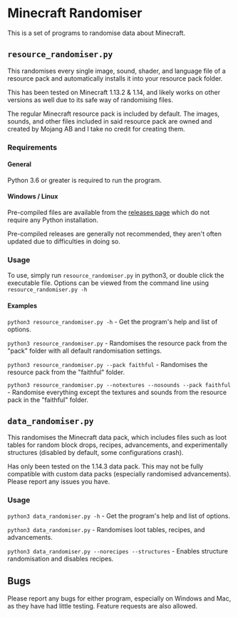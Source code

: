 # Minecraft Randomiser

This is a set of programs to randomise data about Minecraft.

## `resource_randomiser.py`

This randomises every single image, sound, shader, and language file of a resource pack and automatically installs it into your resource pack folder.

This has been tested on Minecraft 1.13.2 & 1.14, and likely works on other versions as well due to its safe way of randomising files.

The regular Minecraft resource pack is included by default. The images, sounds, and other files included in said resource pack are owned and created by Mojang AB and I
take no credit for creating them.

### Requirements

#### General

Python 3.6 or greater is required to run the program.

#### Windows / Linux

Pre-compiled files are available from the [releases page](https://github.com/noellekiq/minecraft-randomiser/releases) which do not require any Python installation.

Pre-compiled releases are generally not recommended, they aren't often updated due to difficulties in doing so.

### Usage

To use, simply run `resource_randomiser.py` in python3, or double click the executable file. Options can be viewed from the command line using `resource_randomiser.py -h`

#### Examples

`python3 resource_randomiser.py -h` - Get the program's help and list of options.

`python3 resource_randomiser.py` - Randomises the resource pack from the "pack" folder with all default randomisation settings.

`python3 resource_randomiser.py --pack faithful` - Randomises the resource pack from the "faithful" folder.

`python3 resource_randomiser.py --notextures --nosounds --pack faithful` - Randomise everything except the textures and sounds from the resource pack in the "faithful" folder.

## `data_randomiser.py`

This randomises the Minecraft data pack, which includes files such as loot tables for random block drops, recipes, advancements, and experimentally structures (disabled by default, some configurations crash).

Has only been tested on the 1.14.3 data pack. This may not be fully compatible with custom data packs (especially randomised advancements). Please report any issues you have.

### Usage

`python3 data_randomiser.py -h` - Get the program's help and list of options.

`python3 data_randomiser.py` - Randomises loot tables, recipes, and advancements.

`python3 data_randomiser.py --norecipes --structures` - Enables structure randomisation and disables recipes.

## Bugs

Please report any bugs for either program, especially on Windows and Mac, as they have had little testing. Feature requests are also allowed.
